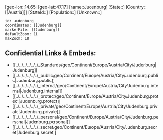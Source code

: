 ﻿---
location: [47.17,14.65]
mapzoom: [7,12] 
mapmarker: city 
type: City
tags:
- geo/City


SpocWebEntityId: 31221
isDeleted: false
confidential: public

---
[geo-lon::14.65]
[geo-lat::47.17]
[name::Judenburg]
[State::]
[Country::[[Austria]]]
[StateId::]
[Population::]
[Unknown::]


```leaflet
id: Judenburg
coordinates: [[Judenburg]]
markerFile: [[Judenburg]]
defaultZoom: 11 
maxZoom: 18
```


## Confidential Links & Embeds: 
- [[../../../../../../_Standards/geo/Continent/Europe/Austria/City/Judenburg|Judenburg]] 
- [[../../../../../../_public/geo/Continent/Europe/Austria/City/Judenburg.public|Judenburg.public]] 
- [[../../../../../../_internal/geo/Continent/Europe/Austria/City/Judenburg.internal|Judenburg.internal]] 
- [[../../../../../../_protect/geo/Continent/Europe/Austria/City/Judenburg.protect|Judenburg.protect]] 
- [[../../../../../../_private/geo/Continent/Europe/Austria/City/Judenburg.private|Judenburg.private]] 
- [[../../../../../../_personal/geo/Continent/Europe/Austria/City/Judenburg.personal|Judenburg.personal]] 
- [[../../../../../../_secret/geo/Continent/Europe/Austria/City/Judenburg.secret|Judenburg.secret]] 
